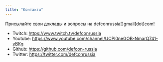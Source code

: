 ```yaml
---
title: "Контакты"
---
```


Присылайте свои доклады и вопросы на defconrussia[]gmail[dot]com! 

- Twitch: https://www.twitch.tv/defconrussia
- Youtube: https://www.youtube.com/channel/UCPl0neGOB-NmarQ741-yBKg
- Github: https://github.com/defcon-russia
- Twitter: https://twitter.com/defconrussia